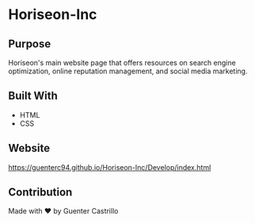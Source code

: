 # Horiseon-Inc

## Purpose
Horiseon's main website page that offers resources on search engine optimization, online reputation management, and social media marketing.

## Built With
* HTML
* CSS

## Website
https://guenterc94.github.io/Horiseon-Inc/Develop/index.html

## Contribution
Made with ❤️ by Guenter Castrillo
